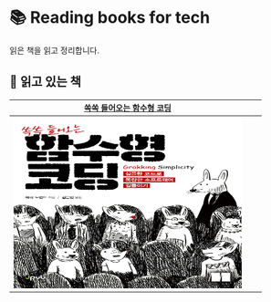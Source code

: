 # 📚 Reading books for tech

읽은 책을 읽고 정리합니다.

## 📖 읽고 있는 책

|                                                                           [쏙쏙 들어오는 함수형 코딩](/books/쏙쏙%20들어오는%20함수형%20코딩)                                                                            |     |     |
| :----------------------------------------------------------------------------------------------------------------------------------------------------------------------------------------------------------------------: | :-: | :-: |
| <a href="%2Fbooks%2F%EC%8F%99%EC%8F%99%20%EB%93%A4%EC%96%B4%EC%98%A4%EB%8A%94%20%ED%95%A8%EC%88%98%ED%98%95%20%EC%BD%94%EB%94%A9"><img src="/images/functional-programming-cover.png" width="400px" height="300px"/></a> |     |     |
